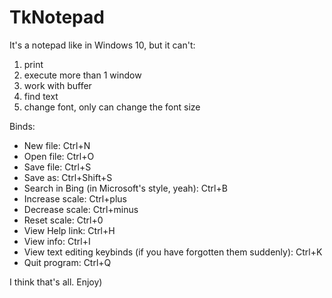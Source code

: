 # TkNotepad

It's a notepad like in Windows 10, but it can't:
1) print
2) execute more than 1 window
3) work with buffer
4) find text
5) change font, only can change the font size

Binds:
- New file: Ctrl+N
- Open file: Ctrl+O
- Save file: Ctrl+S
- Save as: Ctrl+Shift+S
- Search in Bing (in Microsoft's style, yeah): Ctrl+B
- Increase scale: Ctrl+plus
- Decrease scale: Ctrl+minus
- Reset scale: Ctrl+0
- View Help link: Ctrl+H
- View info: Ctrl+I
- View text editing keybinds (if you have forgotten them suddenly): Ctrl+K
- Quit program: Ctrl+Q


I think that's all.
Enjoy)
